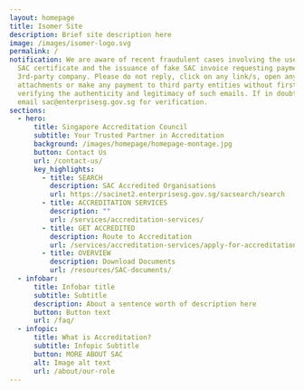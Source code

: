 ```yaml
---
layout: homepage
title: Isomer Site
description: Brief site description here
image: /images/isomer-logo.svg
permalink: /
notification: We are aware of recent fraudulent cases involving the use of fake
  SAC certificate and the issuance of fake SAC invoice requesting payment to a
  3rd-party company. Please do not reply, click on any link/s, open any
  attachments or make any payment to third party entities without first
  verifying the authenticity and legitimacy of such emails. If in doubt, please
  email sac@enterprisesg.gov.sg for verification.
sections:
  - hero:
      title: Singapore Accreditation Council
      subtitle: Your Trusted Partner in Accreditation
      background: /images/homepage/homepage-montage.jpg
      button: Contact Us
      url: /contact-us/
      key_highlights:
        - title: SEARCH
          description: SAC Accredited Organisations
          url: https://sacinet2.enterprisesg.gov.sg/sacsearch/search
        - title: ACCREDITATION SERVICES
          description: ""
          url: /services/accreditation-services/
        - title: GET ACCREDITED
          description: Route to Accreditation
          url: /services/accreditation-services/apply-for-accreditation
        - title: OVERVIEW
          description: Download Documents
          url: /resources/SAC-documents/
  - infobar:
      title: Infobar title
      subtitle: Subtitle
      description: About a sentence worth of description here
      button: Button text
      url: /faq/
  - infopic:
      title: What is Accreditation?
      subtitle: Infopic Subtitle
      button: MORE ABOUT SAC
      alt: Image alt text
      url: /about/our-role
---
```


